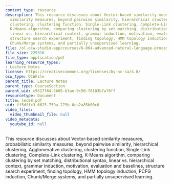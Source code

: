 ```yaml
---
content_type: resource
description: This resource discusses about Vector-based similarity measures, probabilistic
  similarity measures, beyond pairwise similarity, hierarchical clustering, Agglomerative
  clustering, clustering function, Single-Link clustering, Complete-Link clustering,
  K-Means algorithm, comparing clustering by set matching, distributional syntax,
  linear vs. hierarchical context, grammar induction, motivation, evaluation and baselines,
  structure search experiment, finding topology, HMM topology induction, PCFG induction,
  Chunk/Merge systems, and partially unsupervised learning.
file: /ol-ocw-studio-app/courses/6-864-advanced-natural-language-processing-fall-2005/ff5dffc36625759a279b0ca2a85b00c0_lec08.pdf
file_size: 229316
file_type: application/pdf
learning_resource_types:
- Lecture Notes
license: https://creativecommons.org/licenses/by-nc-sa/4.0/
ocw_type: OCWFile
parent_title: Lecture Notes
parent_type: CourseSection
parent_uid: c9517f64-5b05-b3ae-9c50-78103b7a76ff
resourcetype: Document
title: lec08.pdf
uid: ff5dffc3-6625-759a-279b-0ca2a85b00c0
video_files:
  video_thumbnail_file: null
video_metadata:
  youtube_id: null
---
```

This resource discusses about Vector-based similarity measures, probabilistic similarity measures, beyond pairwise similarity, hierarchical clustering, Agglomerative clustering, clustering function, Single-Link clustering, Complete-Link clustering, K-Means algorithm, comparing clustering by set matching, distributional syntax, linear vs. hierarchical context, grammar induction, motivation, evaluation and baselines, structure search experiment, finding topology, HMM topology induction, PCFG induction, Chunk/Merge systems, and partially unsupervised learning.